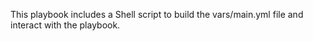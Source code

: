 This playbook includes a Shell script to build the vars/main.yml file and interact with the playbook.
